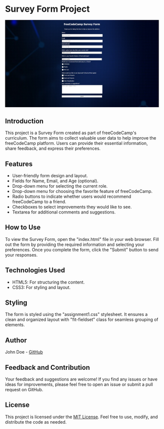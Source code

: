 # Survey Form Project

![Survey Form](Screenshot_29.jpg)

## Introduction

This project is a Survey Form created as part of freeCodeCamp's curriculum. The form aims to collect valuable user data to help improve the freeCodeCamp platform. Users can provide their essential information, share feedback, and express their preferences.

## Features

- User-friendly form design and layout.
- Fields for Name, Email, and Age (optional).
- Drop-down menu for selecting the current role.
- Drop-down menu for choosing the favorite feature of freeCodeCamp.
- Radio buttons to indicate whether users would recommend freeCodeCamp to a friend.
- Checkboxes to select improvements they would like to see.
- Textarea for additional comments and suggestions.

## How to Use

To view the Survey Form, open the "index.html" file in your web browser. Fill out the form by providing the required information and selecting your preferences. Once you complete the form, click the "Submit" button to send your responses.

## Technologies Used

- HTML5: For structuring the content.
- CSS3: For styling and layout.

## Styling

The form is styled using the "assignment1.css" stylesheet. It ensures a clean and organized layout with "fit-fieldset" class for seamless grouping of elements.

## Author

John Doe - [GitHub](https://github.com/johndoe)

## Feedback and Contribution

Your feedback and suggestions are welcome! If you find any issues or have ideas for improvements, please feel free to open an issue or submit a pull request on GitHub.

## License

This project is licensed under the [MIT License](LICENSE). Feel free to use, modify, and distribute the code as needed.
